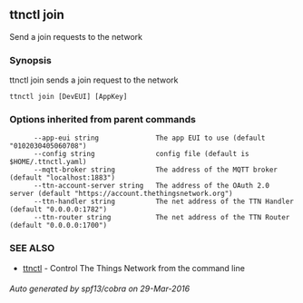 ## ttnctl join

Send a join requests to the network

### Synopsis


ttnctl join sends a join request to the network

```
ttnctl join [DevEUI] [AppKey]
```

### Options inherited from parent commands

```
      --app-eui string              The app EUI to use (default "0102030405060708")
      --config string               config file (default is $HOME/.ttnctl.yaml)
      --mqtt-broker string          The address of the MQTT broker (default "localhost:1883")
      --ttn-account-server string   The address of the OAuth 2.0 server (default "https://account.thethingsnetwork.org")
      --ttn-handler string          The net address of the TTN Handler (default "0.0.0.0:1782")
      --ttn-router string           The net address of the TTN Router (default "0.0.0.0:1700")
```

### SEE ALSO
* [ttnctl](ttnctl)	 - Control The Things Network from the command line

###### Auto generated by spf13/cobra on 29-Mar-2016
